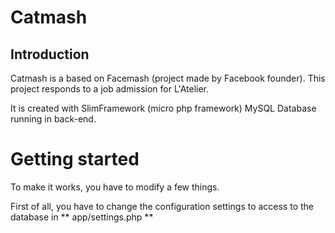 # Catmash


## Introduction
Catmash is a based on Facemash (project made by Facebook founder). This project responds to a job admission for L'Atelier.

It is created with SlimFramework (micro php framework)
MySQL Database running in back-end.

# Getting started

To make it works, you have to modify a few things.

First of all, you have to change the configuration settings to access to the database in ** app/settings.php **
